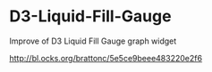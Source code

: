 # D3-Liquid-Fill-Gauge
Improve of  D3 Liquid Fill Gauge graph widget 

http://bl.ocks.org/brattonc/5e5ce9beee483220e2f6

